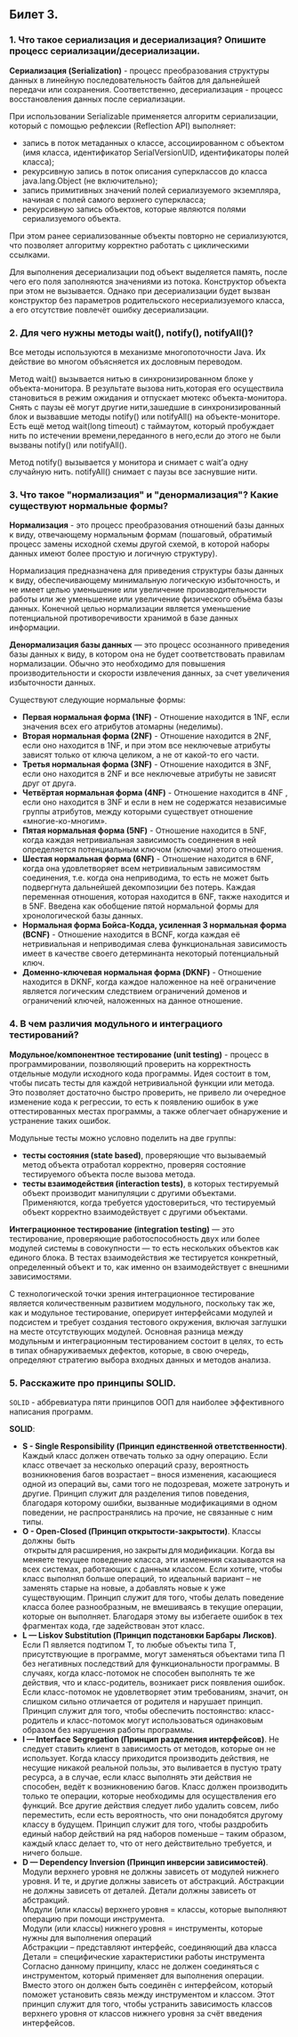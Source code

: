 ## Билет 3.

### 1. Что такое сериализация и десериализация? Опишите процесс сериализации/десериализации.

**Сериализация (Serialization)** - процесс преобразования структуры данных в линейную последовательность байтов для дальнейшей передачи или сохранения. Соответственно, десериализация - процесс восстановления данных после сериализации.

При использовании Serializable применяется алгоритм сериализации, который с помощью рефлексии (Reflection API) выполняет:
- запись в поток метаданных о классе, ассоциированном с объектом (имя класса, идентификатор SerialVersionUID, идентификаторы полей класса);
- рекурсивную запись в поток описания суперклассов до класса java.lang.Object (не включительно);
- запись примитивных значений полей сериализуемого экземпляра, начиная с полей самого верхнего суперкласса;
- рекурсивную запись объектов, которые являются полями сериализуемого объекта.

При этом ранее сериализованные объекты повторно не сериализуются, что позволяет алгоритму корректно работать с циклическими ссылками.

Для выполнения десериализации под объект выделяется память, после чего его поля заполняются значениями из потока. Конструктор объекта при этом не вызывается. Однако при десериализации будет вызван конструктор без параметров родительского несериализуемого класса, а его отсутствие повлечёт ошибку десериализации.

### 2. Для чего нужны методы wait(), notify(), notifyAll()?

Все методы используются в механизме многопоточности Java. Их действие во многом объясняется их дословным переводом.  

Метод wait() вызывается нитью в синхронизированном блоке у объекта-монитора. В результате вызова нить,которая его осуществила становиться в режим ожидания и отпускает мютекс объекта-монитора. Снять с паузы её могут другие нити,зашедшие в синхронизированный блок и вызвавшие методы notify() или notifyAll() на объекте-мониторе. Есть ещё метод wait(long timeout) с таймаутом, который пробуждает нить по истечении времени,переданного в него,если до этого не были вызваны notify() или notifyAll().  

Метод notify() вызывается у монитора и снимает с wait’а одну случайную нить. notifyAll() снимает с паузы все заснувшие нити.

### 3. Что такое "нормализация" и "денормализация"? Какие существуют нормальные формы?

**Нормализация** - это процесс преобразования отношений базы данных к виду, отвечающему нормальным формам (пошаговый, обратимый процесс замены исходной схемы другой схемой, в которой наборы данных имеют более простую и логичную структуру).

Нормализация предназначена для приведения структуры базы данных к виду, обеспечивающему минимальную логическую избыточность, и не имеет целью уменьшение или увеличение производительности работы или же уменьшение или увеличение физического объёма базы данных. Конечной целью нормализации является уменьшение потенциальной противоречивости хранимой в базе данных информации.  

**Денормализация базы данных** — это процесс осознанного приведения базы данных к виду, в котором она не будет соответствовать правилам нормализации. Обычно это необходимо для повышения производительности и скорости извлечения данных, за счет увеличения избыточности данных.  

Существуют следующие нормальные формы:
- **Первая нормальная форма (1NF)** - Отношение находится в 1NF, если значения всех его атрибутов атомарны (неделимы).
- **Вторая нормальная форма (2NF)** - Отношение находится в 2NF, если оно находится в 1NF, и при этом все неключевые атрибуты зависят только от ключа целиком, а не от какой-то его части.
- **Третья нормальная форма (3NF)** - Отношение находится в 3NF, если оно находится в 2NF и все неключевые атрибуты не зависят друг от друга.
- **Четвёртая нормальная форма (4NF)** - Отношение находится в 4NF , если оно находится в 3NF и если в нем не содержатся независимые группы атрибутов, между которыми существует отношение «многие-ко-многим».
- **Пятая нормальная форма (5NF)** - Отношение находится в 5NF, когда каждая нетривиальная зависимость соединения в ней определяется потенциальным ключом (ключами) этого отношения.
- **Шестая нормальная форма (6NF)** - Отношение находится в 6NF, когда она удовлетворяет всем нетривиальным зависимостям соединения, т.е. когда она неприводима, то есть не может быть подвергнута дальнейшей декомпозиции без потерь. Каждая переменная отношения, которая находится в 6NF, также находится и в 5NF. Введена как обобщение пятой нормальной формы для хронологической базы данных.
- **Нормальная форма Бойса-Кодда, усиленная 3 нормальная форма (BCNF)** - Отношение находится в BCNF, когда каждая её нетривиальная и неприводимая слева функциональная зависимость имеет в качестве своего детерминанта некоторый потенциальный ключ.
- **Доменно-ключевая нормальная форма (DKNF)** - Отношение находится в DKNF, когда каждое наложенное на неё ограничение является логическим следствием ограничений доменов и ограничений ключей, наложенных на данное отношение.

### 4. В чем различия модульного и интеграциого тестирований?



**Модульное/компонентное тестирование (unit testing)** - процесс в программировании, позволяющий проверить на корректность отдельные модули исходного кода программы. Идея состоит в том, чтобы писать тесты для каждой нетривиальной функции или метода. Это позволяет достаточно быстро проверить, не привело ли очередное изменение кода к регрессии, то есть к появлению ошибок в уже оттестированных местах программы, а также облегчает обнаружение и устранение таких ошибок.

Модульные тесты можно условно поделить на две группы:
- **тесты состояния (state based)**, проверяющие что вызываемый метод объекта отработал корректно, проверяя состояние тестируемого объекта после вызова метода.
- **тесты взаимодействия (interaction tests)**, в которых тестируемый объект производит манипуляции с другими объектами. Применяются, когда требуется удостовериться, что тестируемый объект корректно взаимодействует с другими объектами.

**Интеграционное тестирование (integration testing)** — это тестирование, проверяющие работоспособность двух или более модулей системы в совокупности — то есть нескольких объектов как единого блока. В тестах взаимодействия же тестируется конкретный, определенный объект и то, как именно он взаимодействует с внешними зависимостями.  

С технологической точки зрения интеграционное тестирование является количественным развитием модульного, поскольку так же, как и модульное тестирование, оперирует интерфейсами модулей и подсистем и требует создания тестового окружения, включая заглушки на месте отсутствующих модулей. Основная разница между модульным и интеграционным тестированием состоит в целях, то есть в типах обнаруживаемых дефектов, которые, в свою очередь, определяют стратегию выбора входных данных и методов анализа.

### 5. Расскажите про принципы SOLID.

`SOLID` - аббревиатура пяти принципов ООП для наиболее эффективного написания программ.

**SOLID**:
- **S - Single Responsibility (Принцип единственной ответственности)**. Каждый класс должен отвечать только за одну операцию. Если класс отвечает за несколько операций сразу, вероятность возникновения багов возрастает – внося изменения, касающиеся одной из операций вы, сами того не подозревая, можете затронуть и другие. Принцип служит для разделения типов поведения, благодаря которому ошибки, вызванные модификациями в одном поведении, не распространялись на прочие, не связанные с ним типы.
- **O - Open-Closed (Принцип открытости-закрытости)**. Классы должны  быть  открыты для расширения, но закрыты для модификации. Когда вы меняете текущее поведение класса, эти изменения сказываются на всех системах, работающих с данным классом. Если хотите, чтобы класс выполнял больше операций, то идеальный вариант – не заменять старые на новые, а добавлять новые к уже существующим. Принцип служит для того, чтобы делать поведение класса более разнообразным, не вмешиваясь в текущие операции, которые он выполняет. Благодаря этому вы избегаете ошибок в тех фрагментах кода, где задействован этот класс.
- **L — Liskov Substitution (Принцип подстановки Барбары Лисков)**. Если П является подтипом Т, то любые объекты типа Т, присутствующие в программе, могут заменяться объектами типа П без негативных последствий для функциональности программы. В случаях, когда класс-потомок не способен выполнять те же действия, что и класс-родитель, возникает риск появления ошибок. Если класс-потомок не удовлетворяет этим требованиям, значит, он слишком сильно отличается от родителя и нарушает принцип. Принцип служит для того, чтобы обеспечить постоянство: класс-родитель и класс-потомок могут использоваться одинаковым образом без нарушения работы программы.
- **I — Interface Segregation (Принцип разделения интерфейсов)**. Не следует ставить клиент в зависимость от методов, которые он не использует. Когда классу приходится производить действия, не несущие никакой реальной пользы, это выливается в пустую трату ресурса, а в случае, если класс выполнять эти действия не способен, ведёт к возникновению багов. Класс должен производить только те операции, которые необходимы для осуществления его функций. Все другие действия следует либо удалить совсем, либо переместить, если есть вероятность, что они понадобятся другому классу в будущем. 
Принцип служит для того, чтобы раздробить единый набор действий на ряд наборов поменьше – таким образом, каждый класс делает то, что от него действительно требуется, и ничего больше.
- **D — Dependency Inversion (Принцип инверсии зависимостей)**. Модули верхнего уровня не должны зависеть от модулей нижнего уровня. И те, и другие должны зависеть от абстракций. Абстракции не должны зависеть от деталей. Детали должны зависеть от абстракций.  
Модули (или классы) верхнего уровня = классы, которые выполняют операцию при помощи инструмента.  
Модули (или классы) нижнего уровня = инструменты, которые нужны для выполнения операций  
Абстракции – представляют интерфейс, соединяющий два класса  
Детали = специфические характеристики работы инструмента  
Согласно данному принципу, класс не должен соединяться с инструментом, который применяет для выполнения операции. Вместо этого он должен быть соединён с интерфейсом, который поможет установить связь между инструментом и классом. Этот принцип служит для того, чтобы устранить зависимость классов верхнего уровня от классов нижнего уровня за счёт введения интерфейсов.

